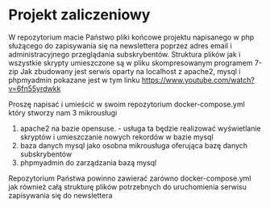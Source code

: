 # Projekt zaliczeniowy 
W repozytorium macie Państwo pliki końcowe projektu napisanego w php służącego do zapisywania się na newslettera poprzez adres email i administracyjnego przeglądania subskrybentów. Struktura plików jak i wszystkie skrypty umieszczone są w pliku skompresowanym programem 7-zip 
Jak zbudowany jest serwis oparty na localhost z apache2, mysql i phpmyadmin pokazane jest w tym linku https://www.youtube.com/watch?v=6fn55yrdwkk

Proszę napisać i umieścić w swoim repozytorium docker-compose.yml który stworzy nam 3 mikrousługi 
  1. apache2 na bazie opensuse. - usługa ta będzie realizować wyświetlanie skryptów i umieszczanie nowych rekordów w bazie mysql 
  2. baza danych mysql jako osobna mikrousługa oferująca bazę danych subskrybentów
  3. phpmyadmin do zarządzania bazą mysql
  
Repozytorium Państwa powinno zawierać zarówno docker-compose.yml jak również całą strukturę plików potrzebnych do uruchomienia serwisu zapisywania się do newslettera
